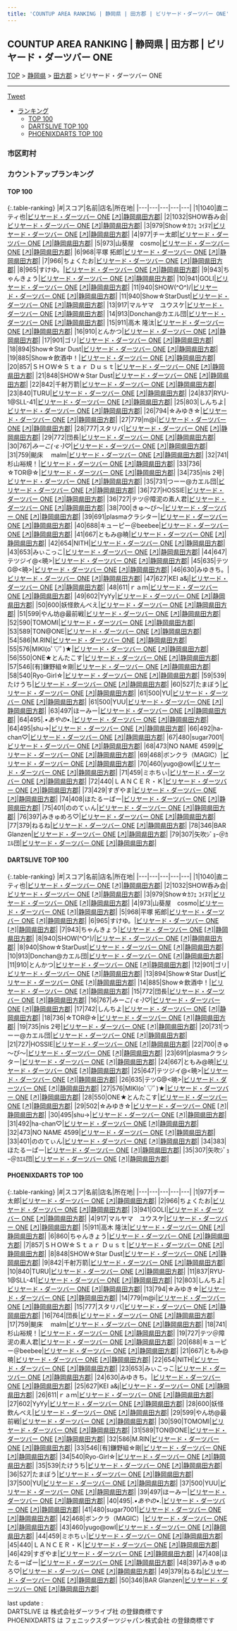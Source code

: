 ```yaml
---
title: 'COUNTUP AREA RANKING | 静岡県 | 田方郡 | ビリヤード・ダーツバー ONE'
---
```

## COUNTUP AREA RANKING | 静岡県 | 田方郡 | ビリヤード・ダーツバー ONE

[TOP](/darts/rank/) > [静岡県](/darts/rank/静岡県/) > [田方郡](/darts/rank/静岡県/田方郡/) > ビリヤード・ダーツバー ONE

___

<a href="https://twitter.com/share?ref_src=twsrc%5Etfw" data-text="COUNTUP AREA RANKING | 静岡県田方郡ビリヤード・ダーツバー ONE" class="twitter-share-button" data-hashtags="DARTSLIVE,PHOENIXDARTS,darts,ダーツ" data-show-count="false">Tweet</a>

* [ランキング](#カウントアップランキング)
    * [TOP 100](#top-100)
    * [DARTSLIVE TOP 100](#dartslive-top-100)
    * [PHOENIXDARTS TOP 100](#phoenixdarts-top-100)

### 市区町村

<ul>

</ul>

### カウントアップランキング

#### TOP 100



{:.table-ranking}
|#|スコア|名前|店名|所在地|
|---|---|---|---|---|
|1|1040|<span class="rank-name-dl">直ニティ也</span>|<a href="/darts/rank/shops/cfcf28cde4b7e3520d9b047a20a7ba1e.html">ビリヤード・ダーツバー ONE</a> <a href="https://search.dartslive.com/jp/shop/cfcf28cde4b7e3520d9b047a20a7ba1e">[↗]</a>|<a href="/darts/rank/静岡県/田方郡">静岡県田方郡</a>|
|2|1032|<span class="rank-name-dl">SHOW呑み会</span>|<a href="/darts/rank/shops/cfcf28cde4b7e3520d9b047a20a7ba1e.html">ビリヤード・ダーツバー ONE</a> <a href="https://search.dartslive.com/jp/shop/cfcf28cde4b7e3520d9b047a20a7ba1e">[↗]</a>|<a href="/darts/rank/静岡県/田方郡">静岡県田方郡</a>|
|3|979|<span class="rank-name-dl">Show☆ｶﾌｪ ｺｲﾇﾏ</span>|<a href="/darts/rank/shops/cfcf28cde4b7e3520d9b047a20a7ba1e.html">ビリヤード・ダーツバー ONE</a> <a href="https://search.dartslive.com/jp/shop/cfcf28cde4b7e3520d9b047a20a7ba1e">[↗]</a>|<a href="/darts/rank/静岡県/田方郡">静岡県田方郡</a>|
|4|977|<span class="rank-name-pd">チー太郎</span>|<a href="/darts/rank/shops/52519.html">ビリヤード・ダーツバー ONE</a> <a href="https://vs.phoenixdarts.com/jp/shop/shopDetailInfo/s_52519?s_seq=52519">[↗]</a>|<a href="/darts/rank/静岡県/田方郡">静岡県田方郡</a>|
|5|973|<span class="rank-name-dl">山葵屋　cosmo</span>|<a href="/darts/rank/shops/cfcf28cde4b7e3520d9b047a20a7ba1e.html">ビリヤード・ダーツバー ONE</a> <a href="https://search.dartslive.com/jp/shop/cfcf28cde4b7e3520d9b047a20a7ba1e">[↗]</a>|<a href="/darts/rank/静岡県/田方郡">静岡県田方郡</a>|
|6|968|<span class="rank-name-dl">平塚 拓郎</span>|<a href="/darts/rank/shops/cfcf28cde4b7e3520d9b047a20a7ba1e.html">ビリヤード・ダーツバー ONE</a> <a href="https://search.dartslive.com/jp/shop/cfcf28cde4b7e3520d9b047a20a7ba1e">[↗]</a>|<a href="/darts/rank/静岡県/田方郡">静岡県田方郡</a>|
|7|966|<span class="rank-name-pd">ちょくたお</span>|<a href="/darts/rank/shops/52519.html">ビリヤード・ダーツバー ONE</a> <a href="https://vs.phoenixdarts.com/jp/shop/shopDetailInfo/s_52519?s_seq=52519">[↗]</a>|<a href="/darts/rank/静岡県/田方郡">静岡県田方郡</a>|
|8|965|<span class="rank-name-dl">すけゆ。</span>|<a href="/darts/rank/shops/cfcf28cde4b7e3520d9b047a20a7ba1e.html">ビリヤード・ダーツバー ONE</a> <a href="https://search.dartslive.com/jp/shop/cfcf28cde4b7e3520d9b047a20a7ba1e">[↗]</a>|<a href="/darts/rank/静岡県/田方郡">静岡県田方郡</a>|
|9|943|<span class="rank-name-dl">ちゃんきょう</span>|<a href="/darts/rank/shops/cfcf28cde4b7e3520d9b047a20a7ba1e.html">ビリヤード・ダーツバー ONE</a> <a href="https://search.dartslive.com/jp/shop/cfcf28cde4b7e3520d9b047a20a7ba1e">[↗]</a>|<a href="/darts/rank/静岡県/田方郡">静岡県田方郡</a>|
|10|941|<span class="rank-name-pd">GOLI</span>|<a href="/darts/rank/shops/52519.html">ビリヤード・ダーツバー ONE</a> <a href="https://vs.phoenixdarts.com/jp/shop/shopDetailInfo/s_52519?s_seq=52519">[↗]</a>|<a href="/darts/rank/静岡県/田方郡">静岡県田方郡</a>|
|11|940|<span class="rank-name-dl">SHOW(^O^)/</span>|<a href="/darts/rank/shops/cfcf28cde4b7e3520d9b047a20a7ba1e.html">ビリヤード・ダーツバー ONE</a> <a href="https://search.dartslive.com/jp/shop/cfcf28cde4b7e3520d9b047a20a7ba1e">[↗]</a>|<a href="/darts/rank/静岡県/田方郡">静岡県田方郡</a>|
|11|940|<span class="rank-name-dl">Show☆StarDust</span>|<a href="/darts/rank/shops/cfcf28cde4b7e3520d9b047a20a7ba1e.html">ビリヤード・ダーツバー ONE</a> <a href="https://search.dartslive.com/jp/shop/cfcf28cde4b7e3520d9b047a20a7ba1e">[↗]</a>|<a href="/darts/rank/静岡県/田方郡">静岡県田方郡</a>|
|13|917|<span class="rank-name-pd">マルヤマ　ユウスケ</span>|<a href="/darts/rank/shops/52519.html">ビリヤード・ダーツバー ONE</a> <a href="https://vs.phoenixdarts.com/jp/shop/shopDetailInfo/s_52519?s_seq=52519">[↗]</a>|<a href="/darts/rank/静岡県/田方郡">静岡県田方郡</a>|
|14|913|<span class="rank-name-dl">Donchan@カエル団</span>|<a href="/darts/rank/shops/cfcf28cde4b7e3520d9b047a20a7ba1e.html">ビリヤード・ダーツバー ONE</a> <a href="https://search.dartslive.com/jp/shop/cfcf28cde4b7e3520d9b047a20a7ba1e">[↗]</a>|<a href="/darts/rank/静岡県/田方郡">静岡県田方郡</a>|
|15|911|<span class="rank-name-pd"><span class="pro-icon-pd"></span>高木 隆汰</span>|<a href="/darts/rank/shops/52519.html">ビリヤード・ダーツバー ONE</a> <a href="https://vs.phoenixdarts.com/jp/shop/shopDetailInfo/s_52519?s_seq=52519">[↗]</a>|<a href="/darts/rank/静岡県/田方郡">静岡県田方郡</a>|
|16|910|<span class="rank-name-dl">とんかつ</span>|<a href="/darts/rank/shops/cfcf28cde4b7e3520d9b047a20a7ba1e.html">ビリヤード・ダーツバー ONE</a> <a href="https://search.dartslive.com/jp/shop/cfcf28cde4b7e3520d9b047a20a7ba1e">[↗]</a>|<a href="/darts/rank/静岡県/田方郡">静岡県田方郡</a>|
|17|901|<span class="rank-name-dl">ゴリ</span>|<a href="/darts/rank/shops/cfcf28cde4b7e3520d9b047a20a7ba1e.html">ビリヤード・ダーツバー ONE</a> <a href="https://search.dartslive.com/jp/shop/cfcf28cde4b7e3520d9b047a20a7ba1e">[↗]</a>|<a href="/darts/rank/静岡県/田方郡">静岡県田方郡</a>|
|18|894|<span class="rank-name-dl">Show☆Star Dust</span>|<a href="/darts/rank/shops/cfcf28cde4b7e3520d9b047a20a7ba1e.html">ビリヤード・ダーツバー ONE</a> <a href="https://search.dartslive.com/jp/shop/cfcf28cde4b7e3520d9b047a20a7ba1e">[↗]</a>|<a href="/darts/rank/静岡県/田方郡">静岡県田方郡</a>|
|19|885|<span class="rank-name-dl">Show☆飲酒中！</span>|<a href="/darts/rank/shops/cfcf28cde4b7e3520d9b047a20a7ba1e.html">ビリヤード・ダーツバー ONE</a> <a href="https://search.dartslive.com/jp/shop/cfcf28cde4b7e3520d9b047a20a7ba1e">[↗]</a>|<a href="/darts/rank/静岡県/田方郡">静岡県田方郡</a>|
|20|857|<span class="rank-name-pd">ＳＨＯＷ☆Ｓｔａｒ Ｄｕｓｔ</span>|<a href="/darts/rank/shops/52519.html">ビリヤード・ダーツバー ONE</a> <a href="https://vs.phoenixdarts.com/jp/shop/shopDetailInfo/s_52519?s_seq=52519">[↗]</a>|<a href="/darts/rank/静岡県/田方郡">静岡県田方郡</a>|
|21|848|<span class="rank-name-pd">SHOW☆Star Dust</span>|<a href="/darts/rank/shops/52519.html">ビリヤード・ダーツバー ONE</a> <a href="https://vs.phoenixdarts.com/jp/shop/shopDetailInfo/s_52519?s_seq=52519">[↗]</a>|<a href="/darts/rank/静岡県/田方郡">静岡県田方郡</a>|
|22|842|<span class="rank-name-pd">千射万箭</span>|<a href="/darts/rank/shops/52519.html">ビリヤード・ダーツバー ONE</a> <a href="https://vs.phoenixdarts.com/jp/shop/shopDetailInfo/s_52519?s_seq=52519">[↗]</a>|<a href="/darts/rank/静岡県/田方郡">静岡県田方郡</a>|
|23|840|<span class="rank-name-pd">TURU</span>|<a href="/darts/rank/shops/52519.html">ビリヤード・ダーツバー ONE</a> <a href="https://vs.phoenixdarts.com/jp/shop/shopDetailInfo/s_52519?s_seq=52519">[↗]</a>|<a href="/darts/rank/静岡県/田方郡">静岡県田方郡</a>|
|24|837|<span class="rank-name-pd">RYU-1@SLL-41</span>|<a href="/darts/rank/shops/52519.html">ビリヤード・ダーツバー ONE</a> <a href="https://vs.phoenixdarts.com/jp/shop/shopDetailInfo/s_52519?s_seq=52519">[↗]</a>|<a href="/darts/rank/静岡県/田方郡">静岡県田方郡</a>|
|25|803|<span class="rank-name-pd">しんちよ</span>|<a href="/darts/rank/shops/52519.html">ビリヤード・ダーツバー ONE</a> <a href="https://vs.phoenixdarts.com/jp/shop/shopDetailInfo/s_52519?s_seq=52519">[↗]</a>|<a href="/darts/rank/静岡県/田方郡">静岡県田方郡</a>|
|26|794|<span class="rank-name-pd">☆みゆき☆</span>|<a href="/darts/rank/shops/52519.html">ビリヤード・ダーツバー ONE</a> <a href="https://vs.phoenixdarts.com/jp/shop/shopDetailInfo/s_52519?s_seq=52519">[↗]</a>|<a href="/darts/rank/静岡県/田方郡">静岡県田方郡</a>|
|27|779|<span class="rank-name-pd">m@i</span>|<a href="/darts/rank/shops/52519.html">ビリヤード・ダーツバー ONE</a> <a href="https://vs.phoenixdarts.com/jp/shop/shopDetailInfo/s_52519?s_seq=52519">[↗]</a>|<a href="/darts/rank/静岡県/田方郡">静岡県田方郡</a>|
|28|777|<span class="rank-name-pd">スタリバ</span>|<a href="/darts/rank/shops/52519.html">ビリヤード・ダーツバー ONE</a> <a href="https://vs.phoenixdarts.com/jp/shop/shopDetailInfo/s_52519?s_seq=52519">[↗]</a>|<a href="/darts/rank/静岡県/田方郡">静岡県田方郡</a>|
|29|772|<span class="rank-name-dl">団長</span>|<a href="/darts/rank/shops/cfcf28cde4b7e3520d9b047a20a7ba1e.html">ビリヤード・ダーツバー ONE</a> <a href="https://search.dartslive.com/jp/shop/cfcf28cde4b7e3520d9b047a20a7ba1e">[↗]</a>|<a href="/darts/rank/静岡県/田方郡">静岡県田方郡</a>|
|30|767|<span class="rank-name-dl">*みーこ(･ε･)♡*</span>|<a href="/darts/rank/shops/cfcf28cde4b7e3520d9b047a20a7ba1e.html">ビリヤード・ダーツバー ONE</a> <a href="https://search.dartslive.com/jp/shop/cfcf28cde4b7e3520d9b047a20a7ba1e">[↗]</a>|<a href="/darts/rank/静岡県/田方郡">静岡県田方郡</a>|
|31|759|<span class="rank-name-pd">颷床　 malm</span>|<a href="/darts/rank/shops/52519.html">ビリヤード・ダーツバー ONE</a> <a href="https://vs.phoenixdarts.com/jp/shop/shopDetailInfo/s_52519?s_seq=52519">[↗]</a>|<a href="/darts/rank/静岡県/田方郡">静岡県田方郡</a>|
|32|741|<span class="rank-name-pd">杉山裕規！</span>|<a href="/darts/rank/shops/52519.html">ビリヤード・ダーツバー ONE</a> <a href="https://vs.phoenixdarts.com/jp/shop/shopDetailInfo/s_52519?s_seq=52519">[↗]</a>|<a href="/darts/rank/静岡県/田方郡">静岡県田方郡</a>|
|33|736|<span class="rank-name-dl">☆TOR@☆</span>|<a href="/darts/rank/shops/cfcf28cde4b7e3520d9b047a20a7ba1e.html">ビリヤード・ダーツバー ONE</a> <a href="https://search.dartslive.com/jp/shop/cfcf28cde4b7e3520d9b047a20a7ba1e">[↗]</a>|<a href="/darts/rank/静岡県/田方郡">静岡県田方郡</a>|
|34|735|<span class="rank-name-dl">nis 2号</span>|<a href="/darts/rank/shops/cfcf28cde4b7e3520d9b047a20a7ba1e.html">ビリヤード・ダーツバー ONE</a> <a href="https://search.dartslive.com/jp/shop/cfcf28cde4b7e3520d9b047a20a7ba1e">[↗]</a>|<a href="/darts/rank/静岡県/田方郡">静岡県田方郡</a>|
|35|731|<span class="rank-name-dl">つーー@カエル団</span>|<a href="/darts/rank/shops/cfcf28cde4b7e3520d9b047a20a7ba1e.html">ビリヤード・ダーツバー ONE</a> <a href="https://search.dartslive.com/jp/shop/cfcf28cde4b7e3520d9b047a20a7ba1e">[↗]</a>|<a href="/darts/rank/静岡県/田方郡">静岡県田方郡</a>|
|36|727|<span class="rank-name-dl">HOSSIE</span>|<a href="/darts/rank/shops/cfcf28cde4b7e3520d9b047a20a7ba1e.html">ビリヤード・ダーツバー ONE</a> <a href="https://search.dartslive.com/jp/shop/cfcf28cde4b7e3520d9b047a20a7ba1e">[↗]</a>|<a href="/darts/rank/静岡県/田方郡">静岡県田方郡</a>|
|36|727|<span class="rank-name-pd">テツ＠障泥の素人君</span>|<a href="/darts/rank/shops/52519.html">ビリヤード・ダーツバー ONE</a> <a href="https://vs.phoenixdarts.com/jp/shop/shopDetailInfo/s_52519?s_seq=52519">[↗]</a>|<a href="/darts/rank/静岡県/田方郡">静岡県田方郡</a>|
|38|700|<span class="rank-name-dl">きゅ～ぴ～</span>|<a href="/darts/rank/shops/cfcf28cde4b7e3520d9b047a20a7ba1e.html">ビリヤード・ダーツバー ONE</a> <a href="https://search.dartslive.com/jp/shop/cfcf28cde4b7e3520d9b047a20a7ba1e">[↗]</a>|<a href="/darts/rank/静岡県/田方郡">静岡県田方郡</a>|
|39|691|<span class="rank-name-dl">plasmaクラシター</span>|<a href="/darts/rank/shops/cfcf28cde4b7e3520d9b047a20a7ba1e.html">ビリヤード・ダーツバー ONE</a> <a href="https://search.dartslive.com/jp/shop/cfcf28cde4b7e3520d9b047a20a7ba1e">[↗]</a>|<a href="/darts/rank/静岡県/田方郡">静岡県田方郡</a>|
|40|688|<span class="rank-name-pd">キューピー＠beebee</span>|<a href="/darts/rank/shops/52519.html">ビリヤード・ダーツバー ONE</a> <a href="https://vs.phoenixdarts.com/jp/shop/shopDetailInfo/s_52519?s_seq=52519">[↗]</a>|<a href="/darts/rank/静岡県/田方郡">静岡県田方郡</a>|
|41|667|<span class="rank-name-dl">ともみ@暁</span>|<a href="/darts/rank/shops/cfcf28cde4b7e3520d9b047a20a7ba1e.html">ビリヤード・ダーツバー ONE</a> <a href="https://search.dartslive.com/jp/shop/cfcf28cde4b7e3520d9b047a20a7ba1e">[↗]</a>|<a href="/darts/rank/静岡県/田方郡">静岡県田方郡</a>|
|42|654|<span class="rank-name-pd">NITH</span>|<a href="/darts/rank/shops/52519.html">ビリヤード・ダーツバー ONE</a> <a href="https://vs.phoenixdarts.com/jp/shop/shopDetailInfo/s_52519?s_seq=52519">[↗]</a>|<a href="/darts/rank/静岡県/田方郡">静岡県田方郡</a>|
|43|653|<span class="rank-name-pd">みぃこっこ</span>|<a href="/darts/rank/shops/52519.html">ビリヤード・ダーツバー ONE</a> <a href="https://vs.phoenixdarts.com/jp/shop/shopDetailInfo/s_52519?s_seq=52519">[↗]</a>|<a href="/darts/rank/静岡県/田方郡">静岡県田方郡</a>|
|44|647|<span class="rank-name-dl">テツジイ@&lt;暁&gt;</span>|<a href="/darts/rank/shops/cfcf28cde4b7e3520d9b047a20a7ba1e.html">ビリヤード・ダーツバー ONE</a> <a href="https://search.dartslive.com/jp/shop/cfcf28cde4b7e3520d9b047a20a7ba1e">[↗]</a>|<a href="/darts/rank/静岡県/田方郡">静岡県田方郡</a>|
|45|635|<span class="rank-name-dl">テツG@&lt;暁&gt;</span>|<a href="/darts/rank/shops/cfcf28cde4b7e3520d9b047a20a7ba1e.html">ビリヤード・ダーツバー ONE</a> <a href="https://search.dartslive.com/jp/shop/cfcf28cde4b7e3520d9b047a20a7ba1e">[↗]</a>|<a href="/darts/rank/静岡県/田方郡">静岡県田方郡</a>|
|46|630|<span class="rank-name-pd">みゆきち。</span>|<a href="/darts/rank/shops/52519.html">ビリヤード・ダーツバー ONE</a> <a href="https://vs.phoenixdarts.com/jp/shop/shopDetailInfo/s_52519?s_seq=52519">[↗]</a>|<a href="/darts/rank/静岡県/田方郡">静岡県田方郡</a>|
|47|627|<span class="rank-name-pd">KEI a&amp;j</span>|<a href="/darts/rank/shops/52519.html">ビリヤード・ダーツバー ONE</a> <a href="https://vs.phoenixdarts.com/jp/shop/shopDetailInfo/s_52519?s_seq=52519">[↗]</a>|<a href="/darts/rank/静岡県/田方郡">静岡県田方郡</a>|
|48|611|<span class="rank-name-pd">ｒａｍ</span>|<a href="/darts/rank/shops/52519.html">ビリヤード・ダーツバー ONE</a> <a href="https://vs.phoenixdarts.com/jp/shop/shopDetailInfo/s_52519?s_seq=52519">[↗]</a>|<a href="/darts/rank/静岡県/田方郡">静岡県田方郡</a>|
|49|602|<span class="rank-name-pd">YyYy</span>|<a href="/darts/rank/shops/52519.html">ビリヤード・ダーツバー ONE</a> <a href="https://vs.phoenixdarts.com/jp/shop/shopDetailInfo/s_52519?s_seq=52519">[↗]</a>|<a href="/darts/rank/静岡県/田方郡">静岡県田方郡</a>|
|50|600|<span class="rank-name-pd">妖怪飲んべえ</span>|<a href="/darts/rank/shops/52519.html">ビリヤード・ダーツバー ONE</a> <a href="https://vs.phoenixdarts.com/jp/shop/shopDetailInfo/s_52519?s_seq=52519">[↗]</a>|<a href="/darts/rank/静岡県/田方郡">静岡県田方郡</a>|
|51|599|<span class="rank-name-pd">やん坊@最前戦</span>|<a href="/darts/rank/shops/52519.html">ビリヤード・ダーツバー ONE</a> <a href="https://vs.phoenixdarts.com/jp/shop/shopDetailInfo/s_52519?s_seq=52519">[↗]</a>|<a href="/darts/rank/静岡県/田方郡">静岡県田方郡</a>|
|52|590|<span class="rank-name-pd">TOMOMI</span>|<a href="/darts/rank/shops/52519.html">ビリヤード・ダーツバー ONE</a> <a href="https://vs.phoenixdarts.com/jp/shop/shopDetailInfo/s_52519?s_seq=52519">[↗]</a>|<a href="/darts/rank/静岡県/田方郡">静岡県田方郡</a>|
|53|589|<span class="rank-name-pd">TON@ONE</span>|<a href="/darts/rank/shops/52519.html">ビリヤード・ダーツバー ONE</a> <a href="https://vs.phoenixdarts.com/jp/shop/shopDetailInfo/s_52519?s_seq=52519">[↗]</a>|<a href="/darts/rank/静岡県/田方郡">静岡県田方郡</a>|
|54|586|<span class="rank-name-pd">M.RIN</span>|<a href="/darts/rank/shops/52519.html">ビリヤード・ダーツバー ONE</a> <a href="https://vs.phoenixdarts.com/jp/shop/shopDetailInfo/s_52519?s_seq=52519">[↗]</a>|<a href="/darts/rank/静岡県/田方郡">静岡県田方郡</a>|
|55|576|<span class="rank-name-dl">MIKI(oﾟ▽ﾟ)★</span>|<a href="/darts/rank/shops/cfcf28cde4b7e3520d9b047a20a7ba1e.html">ビリヤード・ダーツバー ONE</a> <a href="https://search.dartslive.com/jp/shop/cfcf28cde4b7e3520d9b047a20a7ba1e">[↗]</a>|<a href="/darts/rank/静岡県/田方郡">静岡県田方郡</a>|
|56|550|<span class="rank-name-dl">ONE★とんたこす</span>|<a href="/darts/rank/shops/cfcf28cde4b7e3520d9b047a20a7ba1e.html">ビリヤード・ダーツバー ONE</a> <a href="https://search.dartslive.com/jp/shop/cfcf28cde4b7e3520d9b047a20a7ba1e">[↗]</a>|<a href="/darts/rank/静岡県/田方郡">静岡県田方郡</a>|
|57|546|<span class="rank-name-pd">[有]鎌野組☆剛</span>|<a href="/darts/rank/shops/52519.html">ビリヤード・ダーツバー ONE</a> <a href="https://vs.phoenixdarts.com/jp/shop/shopDetailInfo/s_52519?s_seq=52519">[↗]</a>|<a href="/darts/rank/静岡県/田方郡">静岡県田方郡</a>|
|58|540|<span class="rank-name-pd">Ryo-Girl☆</span>|<a href="/darts/rank/shops/52519.html">ビリヤード・ダーツバー ONE</a> <a href="https://vs.phoenixdarts.com/jp/shop/shopDetailInfo/s_52519?s_seq=52519">[↗]</a>|<a href="/darts/rank/静岡県/田方郡">静岡県田方郡</a>|
|59|539|<span class="rank-name-pd">たけうち</span>|<a href="/darts/rank/shops/52519.html">ビリヤード・ダーツバー ONE</a> <a href="https://vs.phoenixdarts.com/jp/shop/shopDetailInfo/s_52519?s_seq=52519">[↗]</a>|<a href="/darts/rank/静岡県/田方郡">静岡県田方郡</a>|
|60|527|<span class="rank-name-pd">たまぼう</span>|<a href="/darts/rank/shops/52519.html">ビリヤード・ダーツバー ONE</a> <a href="https://vs.phoenixdarts.com/jp/shop/shopDetailInfo/s_52519?s_seq=52519">[↗]</a>|<a href="/darts/rank/静岡県/田方郡">静岡県田方郡</a>|
|61|500|<span class="rank-name-pd">YU</span>|<a href="/darts/rank/shops/52519.html">ビリヤード・ダーツバー ONE</a> <a href="https://vs.phoenixdarts.com/jp/shop/shopDetailInfo/s_52519?s_seq=52519">[↗]</a>|<a href="/darts/rank/静岡県/田方郡">静岡県田方郡</a>|
|61|500|<span class="rank-name-pd">YUU</span>|<a href="/darts/rank/shops/52519.html">ビリヤード・ダーツバー ONE</a> <a href="https://vs.phoenixdarts.com/jp/shop/shopDetailInfo/s_52519?s_seq=52519">[↗]</a>|<a href="/darts/rank/静岡県/田方郡">静岡県田方郡</a>|
|63|497|<span class="rank-name-pd">ほーみー</span>|<a href="/darts/rank/shops/52519.html">ビリヤード・ダーツバー ONE</a> <a href="https://vs.phoenixdarts.com/jp/shop/shopDetailInfo/s_52519?s_seq=52519">[↗]</a>|<a href="/darts/rank/静岡県/田方郡">静岡県田方郡</a>|
|64|495|<span class="rank-name-pd">*.•あやの•.*</span>|<a href="/darts/rank/shops/52519.html">ビリヤード・ダーツバー ONE</a> <a href="https://vs.phoenixdarts.com/jp/shop/shopDetailInfo/s_52519?s_seq=52519">[↗]</a>|<a href="/darts/rank/静岡県/田方郡">静岡県田方郡</a>|
|64|495|<span class="rank-name-dl">shu→</span>|<a href="/darts/rank/shops/cfcf28cde4b7e3520d9b047a20a7ba1e.html">ビリヤード・ダーツバー ONE</a> <a href="https://search.dartslive.com/jp/shop/cfcf28cde4b7e3520d9b047a20a7ba1e">[↗]</a>|<a href="/darts/rank/静岡県/田方郡">静岡県田方郡</a>|
|66|492|<span class="rank-name-dl">ha-chan♡</span>|<a href="/darts/rank/shops/cfcf28cde4b7e3520d9b047a20a7ba1e.html">ビリヤード・ダーツバー ONE</a> <a href="https://search.dartslive.com/jp/shop/cfcf28cde4b7e3520d9b047a20a7ba1e">[↗]</a>|<a href="/darts/rank/静岡県/田方郡">静岡県田方郡</a>|
|67|480|<span class="rank-name-pd">sugar7001</span>|<a href="/darts/rank/shops/52519.html">ビリヤード・ダーツバー ONE</a> <a href="https://vs.phoenixdarts.com/jp/shop/shopDetailInfo/s_52519?s_seq=52519">[↗]</a>|<a href="/darts/rank/静岡県/田方郡">静岡県田方郡</a>|
|68|473|<span class="rank-name-dl">NO NAME 4599</span>|<a href="/darts/rank/shops/cfcf28cde4b7e3520d9b047a20a7ba1e.html">ビリヤード・ダーツバー ONE</a> <a href="https://search.dartslive.com/jp/shop/cfcf28cde4b7e3520d9b047a20a7ba1e">[↗]</a>|<a href="/darts/rank/静岡県/田方郡">静岡県田方郡</a>|
|69|468|<span class="rank-name-pd">ボンクラ（MAGIC）</span>|<a href="/darts/rank/shops/52519.html">ビリヤード・ダーツバー ONE</a> <a href="https://vs.phoenixdarts.com/jp/shop/shopDetailInfo/s_52519?s_seq=52519">[↗]</a>|<a href="/darts/rank/静岡県/田方郡">静岡県田方郡</a>|
|70|460|<span class="rank-name-pd">yugo@owl</span>|<a href="/darts/rank/shops/52519.html">ビリヤード・ダーツバー ONE</a> <a href="https://vs.phoenixdarts.com/jp/shop/shopDetailInfo/s_52519?s_seq=52519">[↗]</a>|<a href="/darts/rank/静岡県/田方郡">静岡県田方郡</a>|
|71|459|<span class="rank-name-pd">ミホちぃ</span>|<a href="/darts/rank/shops/52519.html">ビリヤード・ダーツバー ONE</a> <a href="https://vs.phoenixdarts.com/jp/shop/shopDetailInfo/s_52519?s_seq=52519">[↗]</a>|<a href="/darts/rank/静岡県/田方郡">静岡県田方郡</a>|
|72|440|<span class="rank-name-pd">ＬＡＮＣＥＲ・Ｋ</span>|<a href="/darts/rank/shops/52519.html">ビリヤード・ダーツバー ONE</a> <a href="https://vs.phoenixdarts.com/jp/shop/shopDetailInfo/s_52519?s_seq=52519">[↗]</a>|<a href="/darts/rank/静岡県/田方郡">静岡県田方郡</a>|
|73|429|<span class="rank-name-pd">すぎやま</span>|<a href="/darts/rank/shops/52519.html">ビリヤード・ダーツバー ONE</a> <a href="https://vs.phoenixdarts.com/jp/shop/shopDetailInfo/s_52519?s_seq=52519">[↗]</a>|<a href="/darts/rank/静岡県/田方郡">静岡県田方郡</a>|
|74|408|<span class="rank-name-pd">ほたるーぱー</span>|<a href="/darts/rank/shops/52519.html">ビリヤード・ダーツバー ONE</a> <a href="https://vs.phoenixdarts.com/jp/shop/shopDetailInfo/s_52519?s_seq=52519">[↗]</a>|<a href="/darts/rank/静岡県/田方郡">静岡県田方郡</a>|
|75|401|<span class="rank-name-dl">ののてぃん</span>|<a href="/darts/rank/shops/cfcf28cde4b7e3520d9b047a20a7ba1e.html">ビリヤード・ダーツバー ONE</a> <a href="https://search.dartslive.com/jp/shop/cfcf28cde4b7e3520d9b047a20a7ba1e">[↗]</a>|<a href="/darts/rank/静岡県/田方郡">静岡県田方郡</a>|
|76|397|<span class="rank-name-pd">みきゅめろ♡</span>|<a href="/darts/rank/shops/52519.html">ビリヤード・ダーツバー ONE</a> <a href="https://vs.phoenixdarts.com/jp/shop/shopDetailInfo/s_52519?s_seq=52519">[↗]</a>|<a href="/darts/rank/静岡県/田方郡">静岡県田方郡</a>|
|77|379|<span class="rank-name-pd">ねるね</span>|<a href="/darts/rank/shops/52519.html">ビリヤード・ダーツバー ONE</a> <a href="https://vs.phoenixdarts.com/jp/shop/shopDetailInfo/s_52519?s_seq=52519">[↗]</a>|<a href="/darts/rank/静岡県/田方郡">静岡県田方郡</a>|
|78|346|<span class="rank-name-pd">BAR Glanzen</span>|<a href="/darts/rank/shops/52519.html">ビリヤード・ダーツバー ONE</a> <a href="https://vs.phoenixdarts.com/jp/shop/shopDetailInfo/s_52519?s_seq=52519">[↗]</a>|<a href="/darts/rank/静岡県/田方郡">静岡県田方郡</a>|
|79|307|<span class="rank-name-dl">矢吹ｼﾞｮｰ＠ｶｴﾙ団</span>|<a href="/darts/rank/shops/cfcf28cde4b7e3520d9b047a20a7ba1e.html">ビリヤード・ダーツバー ONE</a> <a href="https://search.dartslive.com/jp/shop/cfcf28cde4b7e3520d9b047a20a7ba1e">[↗]</a>|<a href="/darts/rank/静岡県/田方郡">静岡県田方郡</a>|


#### DARTSLIVE TOP 100



{:.table-ranking}
|#|スコア|名前|店名|所在地|
|---|---|---|---|---|
|1|1040|<span class="rank-name-dl">直ニティ也</span>|<a href="/darts/rank/shops/cfcf28cde4b7e3520d9b047a20a7ba1e.html">ビリヤード・ダーツバー ONE</a> <a href="https://search.dartslive.com/jp/shop/cfcf28cde4b7e3520d9b047a20a7ba1e">[↗]</a>|<a href="/darts/rank/静岡県/田方郡">静岡県田方郡</a>|
|2|1032|<span class="rank-name-dl">SHOW呑み会</span>|<a href="/darts/rank/shops/cfcf28cde4b7e3520d9b047a20a7ba1e.html">ビリヤード・ダーツバー ONE</a> <a href="https://search.dartslive.com/jp/shop/cfcf28cde4b7e3520d9b047a20a7ba1e">[↗]</a>|<a href="/darts/rank/静岡県/田方郡">静岡県田方郡</a>|
|3|979|<span class="rank-name-dl">Show☆ｶﾌｪ ｺｲﾇﾏ</span>|<a href="/darts/rank/shops/cfcf28cde4b7e3520d9b047a20a7ba1e.html">ビリヤード・ダーツバー ONE</a> <a href="https://search.dartslive.com/jp/shop/cfcf28cde4b7e3520d9b047a20a7ba1e">[↗]</a>|<a href="/darts/rank/静岡県/田方郡">静岡県田方郡</a>|
|4|973|<span class="rank-name-dl">山葵屋　cosmo</span>|<a href="/darts/rank/shops/cfcf28cde4b7e3520d9b047a20a7ba1e.html">ビリヤード・ダーツバー ONE</a> <a href="https://search.dartslive.com/jp/shop/cfcf28cde4b7e3520d9b047a20a7ba1e">[↗]</a>|<a href="/darts/rank/静岡県/田方郡">静岡県田方郡</a>|
|5|968|<span class="rank-name-dl">平塚 拓郎</span>|<a href="/darts/rank/shops/cfcf28cde4b7e3520d9b047a20a7ba1e.html">ビリヤード・ダーツバー ONE</a> <a href="https://search.dartslive.com/jp/shop/cfcf28cde4b7e3520d9b047a20a7ba1e">[↗]</a>|<a href="/darts/rank/静岡県/田方郡">静岡県田方郡</a>|
|6|965|<span class="rank-name-dl">すけゆ。</span>|<a href="/darts/rank/shops/cfcf28cde4b7e3520d9b047a20a7ba1e.html">ビリヤード・ダーツバー ONE</a> <a href="https://search.dartslive.com/jp/shop/cfcf28cde4b7e3520d9b047a20a7ba1e">[↗]</a>|<a href="/darts/rank/静岡県/田方郡">静岡県田方郡</a>|
|7|943|<span class="rank-name-dl">ちゃんきょう</span>|<a href="/darts/rank/shops/cfcf28cde4b7e3520d9b047a20a7ba1e.html">ビリヤード・ダーツバー ONE</a> <a href="https://search.dartslive.com/jp/shop/cfcf28cde4b7e3520d9b047a20a7ba1e">[↗]</a>|<a href="/darts/rank/静岡県/田方郡">静岡県田方郡</a>|
|8|940|<span class="rank-name-dl">SHOW(^O^)/</span>|<a href="/darts/rank/shops/cfcf28cde4b7e3520d9b047a20a7ba1e.html">ビリヤード・ダーツバー ONE</a> <a href="https://search.dartslive.com/jp/shop/cfcf28cde4b7e3520d9b047a20a7ba1e">[↗]</a>|<a href="/darts/rank/静岡県/田方郡">静岡県田方郡</a>|
|8|940|<span class="rank-name-dl">Show☆StarDust</span>|<a href="/darts/rank/shops/cfcf28cde4b7e3520d9b047a20a7ba1e.html">ビリヤード・ダーツバー ONE</a> <a href="https://search.dartslive.com/jp/shop/cfcf28cde4b7e3520d9b047a20a7ba1e">[↗]</a>|<a href="/darts/rank/静岡県/田方郡">静岡県田方郡</a>|
|10|913|<span class="rank-name-dl">Donchan@カエル団</span>|<a href="/darts/rank/shops/cfcf28cde4b7e3520d9b047a20a7ba1e.html">ビリヤード・ダーツバー ONE</a> <a href="https://search.dartslive.com/jp/shop/cfcf28cde4b7e3520d9b047a20a7ba1e">[↗]</a>|<a href="/darts/rank/静岡県/田方郡">静岡県田方郡</a>|
|11|910|<span class="rank-name-dl">とんかつ</span>|<a href="/darts/rank/shops/cfcf28cde4b7e3520d9b047a20a7ba1e.html">ビリヤード・ダーツバー ONE</a> <a href="https://search.dartslive.com/jp/shop/cfcf28cde4b7e3520d9b047a20a7ba1e">[↗]</a>|<a href="/darts/rank/静岡県/田方郡">静岡県田方郡</a>|
|12|901|<span class="rank-name-dl">ゴリ</span>|<a href="/darts/rank/shops/cfcf28cde4b7e3520d9b047a20a7ba1e.html">ビリヤード・ダーツバー ONE</a> <a href="https://search.dartslive.com/jp/shop/cfcf28cde4b7e3520d9b047a20a7ba1e">[↗]</a>|<a href="/darts/rank/静岡県/田方郡">静岡県田方郡</a>|
|13|894|<span class="rank-name-dl">Show☆Star Dust</span>|<a href="/darts/rank/shops/cfcf28cde4b7e3520d9b047a20a7ba1e.html">ビリヤード・ダーツバー ONE</a> <a href="https://search.dartslive.com/jp/shop/cfcf28cde4b7e3520d9b047a20a7ba1e">[↗]</a>|<a href="/darts/rank/静岡県/田方郡">静岡県田方郡</a>|
|14|885|<span class="rank-name-dl">Show☆飲酒中！</span>|<a href="/darts/rank/shops/cfcf28cde4b7e3520d9b047a20a7ba1e.html">ビリヤード・ダーツバー ONE</a> <a href="https://search.dartslive.com/jp/shop/cfcf28cde4b7e3520d9b047a20a7ba1e">[↗]</a>|<a href="/darts/rank/静岡県/田方郡">静岡県田方郡</a>|
|15|772|<span class="rank-name-dl">団長</span>|<a href="/darts/rank/shops/cfcf28cde4b7e3520d9b047a20a7ba1e.html">ビリヤード・ダーツバー ONE</a> <a href="https://search.dartslive.com/jp/shop/cfcf28cde4b7e3520d9b047a20a7ba1e">[↗]</a>|<a href="/darts/rank/静岡県/田方郡">静岡県田方郡</a>|
|16|767|<span class="rank-name-dl">*みーこ(･ε･)♡*</span>|<a href="/darts/rank/shops/cfcf28cde4b7e3520d9b047a20a7ba1e.html">ビリヤード・ダーツバー ONE</a> <a href="https://search.dartslive.com/jp/shop/cfcf28cde4b7e3520d9b047a20a7ba1e">[↗]</a>|<a href="/darts/rank/静岡県/田方郡">静岡県田方郡</a>|
|17|742|<span class="rank-name-dl">しんちよ</span>|<a href="/darts/rank/shops/cfcf28cde4b7e3520d9b047a20a7ba1e.html">ビリヤード・ダーツバー ONE</a> <a href="https://search.dartslive.com/jp/shop/cfcf28cde4b7e3520d9b047a20a7ba1e">[↗]</a>|<a href="/darts/rank/静岡県/田方郡">静岡県田方郡</a>|
|18|736|<span class="rank-name-dl">☆TOR@☆</span>|<a href="/darts/rank/shops/cfcf28cde4b7e3520d9b047a20a7ba1e.html">ビリヤード・ダーツバー ONE</a> <a href="https://search.dartslive.com/jp/shop/cfcf28cde4b7e3520d9b047a20a7ba1e">[↗]</a>|<a href="/darts/rank/静岡県/田方郡">静岡県田方郡</a>|
|19|735|<span class="rank-name-dl">nis 2号</span>|<a href="/darts/rank/shops/cfcf28cde4b7e3520d9b047a20a7ba1e.html">ビリヤード・ダーツバー ONE</a> <a href="https://search.dartslive.com/jp/shop/cfcf28cde4b7e3520d9b047a20a7ba1e">[↗]</a>|<a href="/darts/rank/静岡県/田方郡">静岡県田方郡</a>|
|20|731|<span class="rank-name-dl">つーー@カエル団</span>|<a href="/darts/rank/shops/cfcf28cde4b7e3520d9b047a20a7ba1e.html">ビリヤード・ダーツバー ONE</a> <a href="https://search.dartslive.com/jp/shop/cfcf28cde4b7e3520d9b047a20a7ba1e">[↗]</a>|<a href="/darts/rank/静岡県/田方郡">静岡県田方郡</a>|
|21|727|<span class="rank-name-dl">HOSSIE</span>|<a href="/darts/rank/shops/cfcf28cde4b7e3520d9b047a20a7ba1e.html">ビリヤード・ダーツバー ONE</a> <a href="https://search.dartslive.com/jp/shop/cfcf28cde4b7e3520d9b047a20a7ba1e">[↗]</a>|<a href="/darts/rank/静岡県/田方郡">静岡県田方郡</a>|
|22|700|<span class="rank-name-dl">きゅ～ぴ～</span>|<a href="/darts/rank/shops/cfcf28cde4b7e3520d9b047a20a7ba1e.html">ビリヤード・ダーツバー ONE</a> <a href="https://search.dartslive.com/jp/shop/cfcf28cde4b7e3520d9b047a20a7ba1e">[↗]</a>|<a href="/darts/rank/静岡県/田方郡">静岡県田方郡</a>|
|23|691|<span class="rank-name-dl">plasmaクラシター</span>|<a href="/darts/rank/shops/cfcf28cde4b7e3520d9b047a20a7ba1e.html">ビリヤード・ダーツバー ONE</a> <a href="https://search.dartslive.com/jp/shop/cfcf28cde4b7e3520d9b047a20a7ba1e">[↗]</a>|<a href="/darts/rank/静岡県/田方郡">静岡県田方郡</a>|
|24|667|<span class="rank-name-dl">ともみ@暁</span>|<a href="/darts/rank/shops/cfcf28cde4b7e3520d9b047a20a7ba1e.html">ビリヤード・ダーツバー ONE</a> <a href="https://search.dartslive.com/jp/shop/cfcf28cde4b7e3520d9b047a20a7ba1e">[↗]</a>|<a href="/darts/rank/静岡県/田方郡">静岡県田方郡</a>|
|25|647|<span class="rank-name-dl">テツジイ@&lt;暁&gt;</span>|<a href="/darts/rank/shops/cfcf28cde4b7e3520d9b047a20a7ba1e.html">ビリヤード・ダーツバー ONE</a> <a href="https://search.dartslive.com/jp/shop/cfcf28cde4b7e3520d9b047a20a7ba1e">[↗]</a>|<a href="/darts/rank/静岡県/田方郡">静岡県田方郡</a>|
|26|635|<span class="rank-name-dl">テツG@&lt;暁&gt;</span>|<a href="/darts/rank/shops/cfcf28cde4b7e3520d9b047a20a7ba1e.html">ビリヤード・ダーツバー ONE</a> <a href="https://search.dartslive.com/jp/shop/cfcf28cde4b7e3520d9b047a20a7ba1e">[↗]</a>|<a href="/darts/rank/静岡県/田方郡">静岡県田方郡</a>|
|27|576|<span class="rank-name-dl">MIKI(oﾟ▽ﾟ)★</span>|<a href="/darts/rank/shops/cfcf28cde4b7e3520d9b047a20a7ba1e.html">ビリヤード・ダーツバー ONE</a> <a href="https://search.dartslive.com/jp/shop/cfcf28cde4b7e3520d9b047a20a7ba1e">[↗]</a>|<a href="/darts/rank/静岡県/田方郡">静岡県田方郡</a>|
|28|550|<span class="rank-name-dl">ONE★とんたこす</span>|<a href="/darts/rank/shops/cfcf28cde4b7e3520d9b047a20a7ba1e.html">ビリヤード・ダーツバー ONE</a> <a href="https://search.dartslive.com/jp/shop/cfcf28cde4b7e3520d9b047a20a7ba1e">[↗]</a>|<a href="/darts/rank/静岡県/田方郡">静岡県田方郡</a>|
|29|502|<span class="rank-name-dl">☆みゆき☆</span>|<a href="/darts/rank/shops/cfcf28cde4b7e3520d9b047a20a7ba1e.html">ビリヤード・ダーツバー ONE</a> <a href="https://search.dartslive.com/jp/shop/cfcf28cde4b7e3520d9b047a20a7ba1e">[↗]</a>|<a href="/darts/rank/静岡県/田方郡">静岡県田方郡</a>|
|30|495|<span class="rank-name-dl">shu→</span>|<a href="/darts/rank/shops/cfcf28cde4b7e3520d9b047a20a7ba1e.html">ビリヤード・ダーツバー ONE</a> <a href="https://search.dartslive.com/jp/shop/cfcf28cde4b7e3520d9b047a20a7ba1e">[↗]</a>|<a href="/darts/rank/静岡県/田方郡">静岡県田方郡</a>|
|31|492|<span class="rank-name-dl">ha-chan♡</span>|<a href="/darts/rank/shops/cfcf28cde4b7e3520d9b047a20a7ba1e.html">ビリヤード・ダーツバー ONE</a> <a href="https://search.dartslive.com/jp/shop/cfcf28cde4b7e3520d9b047a20a7ba1e">[↗]</a>|<a href="/darts/rank/静岡県/田方郡">静岡県田方郡</a>|
|32|473|<span class="rank-name-dl">NO NAME 4599</span>|<a href="/darts/rank/shops/cfcf28cde4b7e3520d9b047a20a7ba1e.html">ビリヤード・ダーツバー ONE</a> <a href="https://search.dartslive.com/jp/shop/cfcf28cde4b7e3520d9b047a20a7ba1e">[↗]</a>|<a href="/darts/rank/静岡県/田方郡">静岡県田方郡</a>|
|33|401|<span class="rank-name-dl">ののてぃん</span>|<a href="/darts/rank/shops/cfcf28cde4b7e3520d9b047a20a7ba1e.html">ビリヤード・ダーツバー ONE</a> <a href="https://search.dartslive.com/jp/shop/cfcf28cde4b7e3520d9b047a20a7ba1e">[↗]</a>|<a href="/darts/rank/静岡県/田方郡">静岡県田方郡</a>|
|34|383|<span class="rank-name-dl">ほたるーぱー</span>|<a href="/darts/rank/shops/cfcf28cde4b7e3520d9b047a20a7ba1e.html">ビリヤード・ダーツバー ONE</a> <a href="https://search.dartslive.com/jp/shop/cfcf28cde4b7e3520d9b047a20a7ba1e">[↗]</a>|<a href="/darts/rank/静岡県/田方郡">静岡県田方郡</a>|
|35|307|<span class="rank-name-dl">矢吹ｼﾞｮｰ＠ｶｴﾙ団</span>|<a href="/darts/rank/shops/cfcf28cde4b7e3520d9b047a20a7ba1e.html">ビリヤード・ダーツバー ONE</a> <a href="https://search.dartslive.com/jp/shop/cfcf28cde4b7e3520d9b047a20a7ba1e">[↗]</a>|<a href="/darts/rank/静岡県/田方郡">静岡県田方郡</a>|


#### PHOENIXDARTS TOP 100



{:.table-ranking}
|#|スコア|名前|店名|所在地|
|---|---|---|---|---|
|1|977|<span class="rank-name-pd">チー太郎</span>|<a href="/darts/rank/shops/52519.html">ビリヤード・ダーツバー ONE</a> <a href="https://vs.phoenixdarts.com/jp/shop/shopDetailInfo/s_52519?s_seq=52519">[↗]</a>|<a href="/darts/rank/静岡県/田方郡">静岡県田方郡</a>|
|2|966|<span class="rank-name-pd">ちょくたお</span>|<a href="/darts/rank/shops/52519.html">ビリヤード・ダーツバー ONE</a> <a href="https://vs.phoenixdarts.com/jp/shop/shopDetailInfo/s_52519?s_seq=52519">[↗]</a>|<a href="/darts/rank/静岡県/田方郡">静岡県田方郡</a>|
|3|941|<span class="rank-name-pd">GOLI</span>|<a href="/darts/rank/shops/52519.html">ビリヤード・ダーツバー ONE</a> <a href="https://vs.phoenixdarts.com/jp/shop/shopDetailInfo/s_52519?s_seq=52519">[↗]</a>|<a href="/darts/rank/静岡県/田方郡">静岡県田方郡</a>|
|4|917|<span class="rank-name-pd">マルヤマ　ユウスケ</span>|<a href="/darts/rank/shops/52519.html">ビリヤード・ダーツバー ONE</a> <a href="https://vs.phoenixdarts.com/jp/shop/shopDetailInfo/s_52519?s_seq=52519">[↗]</a>|<a href="/darts/rank/静岡県/田方郡">静岡県田方郡</a>|
|5|911|<span class="rank-name-pd"><span class="pro-icon-pd"></span>高木 隆汰</span>|<a href="/darts/rank/shops/52519.html">ビリヤード・ダーツバー ONE</a> <a href="https://vs.phoenixdarts.com/jp/shop/shopDetailInfo/s_52519?s_seq=52519">[↗]</a>|<a href="/darts/rank/静岡県/田方郡">静岡県田方郡</a>|
|6|860|<span class="rank-name-pd">ちゃんきょう</span>|<a href="/darts/rank/shops/52519.html">ビリヤード・ダーツバー ONE</a> <a href="https://vs.phoenixdarts.com/jp/shop/shopDetailInfo/s_52519?s_seq=52519">[↗]</a>|<a href="/darts/rank/静岡県/田方郡">静岡県田方郡</a>|
|7|857|<span class="rank-name-pd">ＳＨＯＷ☆Ｓｔａｒ Ｄｕｓｔ</span>|<a href="/darts/rank/shops/52519.html">ビリヤード・ダーツバー ONE</a> <a href="https://vs.phoenixdarts.com/jp/shop/shopDetailInfo/s_52519?s_seq=52519">[↗]</a>|<a href="/darts/rank/静岡県/田方郡">静岡県田方郡</a>|
|8|848|<span class="rank-name-pd">SHOW☆Star Dust</span>|<a href="/darts/rank/shops/52519.html">ビリヤード・ダーツバー ONE</a> <a href="https://vs.phoenixdarts.com/jp/shop/shopDetailInfo/s_52519?s_seq=52519">[↗]</a>|<a href="/darts/rank/静岡県/田方郡">静岡県田方郡</a>|
|9|842|<span class="rank-name-pd">千射万箭</span>|<a href="/darts/rank/shops/52519.html">ビリヤード・ダーツバー ONE</a> <a href="https://vs.phoenixdarts.com/jp/shop/shopDetailInfo/s_52519?s_seq=52519">[↗]</a>|<a href="/darts/rank/静岡県/田方郡">静岡県田方郡</a>|
|10|840|<span class="rank-name-pd">TURU</span>|<a href="/darts/rank/shops/52519.html">ビリヤード・ダーツバー ONE</a> <a href="https://vs.phoenixdarts.com/jp/shop/shopDetailInfo/s_52519?s_seq=52519">[↗]</a>|<a href="/darts/rank/静岡県/田方郡">静岡県田方郡</a>|
|11|837|<span class="rank-name-pd">RYU-1@SLL-41</span>|<a href="/darts/rank/shops/52519.html">ビリヤード・ダーツバー ONE</a> <a href="https://vs.phoenixdarts.com/jp/shop/shopDetailInfo/s_52519?s_seq=52519">[↗]</a>|<a href="/darts/rank/静岡県/田方郡">静岡県田方郡</a>|
|12|803|<span class="rank-name-pd">しんちよ</span>|<a href="/darts/rank/shops/52519.html">ビリヤード・ダーツバー ONE</a> <a href="https://vs.phoenixdarts.com/jp/shop/shopDetailInfo/s_52519?s_seq=52519">[↗]</a>|<a href="/darts/rank/静岡県/田方郡">静岡県田方郡</a>|
|13|794|<span class="rank-name-pd">☆みゆき☆</span>|<a href="/darts/rank/shops/52519.html">ビリヤード・ダーツバー ONE</a> <a href="https://vs.phoenixdarts.com/jp/shop/shopDetailInfo/s_52519?s_seq=52519">[↗]</a>|<a href="/darts/rank/静岡県/田方郡">静岡県田方郡</a>|
|14|779|<span class="rank-name-pd">m@i</span>|<a href="/darts/rank/shops/52519.html">ビリヤード・ダーツバー ONE</a> <a href="https://vs.phoenixdarts.com/jp/shop/shopDetailInfo/s_52519?s_seq=52519">[↗]</a>|<a href="/darts/rank/静岡県/田方郡">静岡県田方郡</a>|
|15|777|<span class="rank-name-pd">スタリバ</span>|<a href="/darts/rank/shops/52519.html">ビリヤード・ダーツバー ONE</a> <a href="https://vs.phoenixdarts.com/jp/shop/shopDetailInfo/s_52519?s_seq=52519">[↗]</a>|<a href="/darts/rank/静岡県/田方郡">静岡県田方郡</a>|
|16|764|<span class="rank-name-pd">団長</span>|<a href="/darts/rank/shops/52519.html">ビリヤード・ダーツバー ONE</a> <a href="https://vs.phoenixdarts.com/jp/shop/shopDetailInfo/s_52519?s_seq=52519">[↗]</a>|<a href="/darts/rank/静岡県/田方郡">静岡県田方郡</a>|
|17|759|<span class="rank-name-pd">颷床　 malm</span>|<a href="/darts/rank/shops/52519.html">ビリヤード・ダーツバー ONE</a> <a href="https://vs.phoenixdarts.com/jp/shop/shopDetailInfo/s_52519?s_seq=52519">[↗]</a>|<a href="/darts/rank/静岡県/田方郡">静岡県田方郡</a>|
|18|741|<span class="rank-name-pd">杉山裕規！</span>|<a href="/darts/rank/shops/52519.html">ビリヤード・ダーツバー ONE</a> <a href="https://vs.phoenixdarts.com/jp/shop/shopDetailInfo/s_52519?s_seq=52519">[↗]</a>|<a href="/darts/rank/静岡県/田方郡">静岡県田方郡</a>|
|19|727|<span class="rank-name-pd">テツ＠障泥の素人君</span>|<a href="/darts/rank/shops/52519.html">ビリヤード・ダーツバー ONE</a> <a href="https://vs.phoenixdarts.com/jp/shop/shopDetailInfo/s_52519?s_seq=52519">[↗]</a>|<a href="/darts/rank/静岡県/田方郡">静岡県田方郡</a>|
|20|688|<span class="rank-name-pd">キューピー＠beebee</span>|<a href="/darts/rank/shops/52519.html">ビリヤード・ダーツバー ONE</a> <a href="https://vs.phoenixdarts.com/jp/shop/shopDetailInfo/s_52519?s_seq=52519">[↗]</a>|<a href="/darts/rank/静岡県/田方郡">静岡県田方郡</a>|
|21|667|<span class="rank-name-dl">ともみ@暁</span>|<a href="/darts/rank/shops/cfcf28cde4b7e3520d9b047a20a7ba1e.html">ビリヤード・ダーツバー ONE</a> <a href="https://search.dartslive.com/jp/shop/cfcf28cde4b7e3520d9b047a20a7ba1e">[↗]</a>|<a href="/darts/rank/静岡県/田方郡">静岡県田方郡</a>|
|22|654|<span class="rank-name-pd">NITH</span>|<a href="/darts/rank/shops/52519.html">ビリヤード・ダーツバー ONE</a> <a href="https://vs.phoenixdarts.com/jp/shop/shopDetailInfo/s_52519?s_seq=52519">[↗]</a>|<a href="/darts/rank/静岡県/田方郡">静岡県田方郡</a>|
|23|653|<span class="rank-name-pd">みぃこっこ</span>|<a href="/darts/rank/shops/52519.html">ビリヤード・ダーツバー ONE</a> <a href="https://vs.phoenixdarts.com/jp/shop/shopDetailInfo/s_52519?s_seq=52519">[↗]</a>|<a href="/darts/rank/静岡県/田方郡">静岡県田方郡</a>|
|24|630|<span class="rank-name-pd">みゆきち。</span>|<a href="/darts/rank/shops/52519.html">ビリヤード・ダーツバー ONE</a> <a href="https://vs.phoenixdarts.com/jp/shop/shopDetailInfo/s_52519?s_seq=52519">[↗]</a>|<a href="/darts/rank/静岡県/田方郡">静岡県田方郡</a>|
|25|627|<span class="rank-name-pd">KEI a&amp;j</span>|<a href="/darts/rank/shops/52519.html">ビリヤード・ダーツバー ONE</a> <a href="https://vs.phoenixdarts.com/jp/shop/shopDetailInfo/s_52519?s_seq=52519">[↗]</a>|<a href="/darts/rank/静岡県/田方郡">静岡県田方郡</a>|
|26|611|<span class="rank-name-pd">ｒａｍ</span>|<a href="/darts/rank/shops/52519.html">ビリヤード・ダーツバー ONE</a> <a href="https://vs.phoenixdarts.com/jp/shop/shopDetailInfo/s_52519?s_seq=52519">[↗]</a>|<a href="/darts/rank/静岡県/田方郡">静岡県田方郡</a>|
|27|602|<span class="rank-name-pd">YyYy</span>|<a href="/darts/rank/shops/52519.html">ビリヤード・ダーツバー ONE</a> <a href="https://vs.phoenixdarts.com/jp/shop/shopDetailInfo/s_52519?s_seq=52519">[↗]</a>|<a href="/darts/rank/静岡県/田方郡">静岡県田方郡</a>|
|28|600|<span class="rank-name-pd">妖怪飲んべえ</span>|<a href="/darts/rank/shops/52519.html">ビリヤード・ダーツバー ONE</a> <a href="https://vs.phoenixdarts.com/jp/shop/shopDetailInfo/s_52519?s_seq=52519">[↗]</a>|<a href="/darts/rank/静岡県/田方郡">静岡県田方郡</a>|
|29|599|<span class="rank-name-pd">やん坊@最前戦</span>|<a href="/darts/rank/shops/52519.html">ビリヤード・ダーツバー ONE</a> <a href="https://vs.phoenixdarts.com/jp/shop/shopDetailInfo/s_52519?s_seq=52519">[↗]</a>|<a href="/darts/rank/静岡県/田方郡">静岡県田方郡</a>|
|30|590|<span class="rank-name-pd">TOMOMI</span>|<a href="/darts/rank/shops/52519.html">ビリヤード・ダーツバー ONE</a> <a href="https://vs.phoenixdarts.com/jp/shop/shopDetailInfo/s_52519?s_seq=52519">[↗]</a>|<a href="/darts/rank/静岡県/田方郡">静岡県田方郡</a>|
|31|589|<span class="rank-name-pd">TON@ONE</span>|<a href="/darts/rank/shops/52519.html">ビリヤード・ダーツバー ONE</a> <a href="https://vs.phoenixdarts.com/jp/shop/shopDetailInfo/s_52519?s_seq=52519">[↗]</a>|<a href="/darts/rank/静岡県/田方郡">静岡県田方郡</a>|
|32|586|<span class="rank-name-pd">M.RIN</span>|<a href="/darts/rank/shops/52519.html">ビリヤード・ダーツバー ONE</a> <a href="https://vs.phoenixdarts.com/jp/shop/shopDetailInfo/s_52519?s_seq=52519">[↗]</a>|<a href="/darts/rank/静岡県/田方郡">静岡県田方郡</a>|
|33|546|<span class="rank-name-pd">[有]鎌野組☆剛</span>|<a href="/darts/rank/shops/52519.html">ビリヤード・ダーツバー ONE</a> <a href="https://vs.phoenixdarts.com/jp/shop/shopDetailInfo/s_52519?s_seq=52519">[↗]</a>|<a href="/darts/rank/静岡県/田方郡">静岡県田方郡</a>|
|34|540|<span class="rank-name-pd">Ryo-Girl☆</span>|<a href="/darts/rank/shops/52519.html">ビリヤード・ダーツバー ONE</a> <a href="https://vs.phoenixdarts.com/jp/shop/shopDetailInfo/s_52519?s_seq=52519">[↗]</a>|<a href="/darts/rank/静岡県/田方郡">静岡県田方郡</a>|
|35|539|<span class="rank-name-pd">たけうち</span>|<a href="/darts/rank/shops/52519.html">ビリヤード・ダーツバー ONE</a> <a href="https://vs.phoenixdarts.com/jp/shop/shopDetailInfo/s_52519?s_seq=52519">[↗]</a>|<a href="/darts/rank/静岡県/田方郡">静岡県田方郡</a>|
|36|527|<span class="rank-name-pd">たまぼう</span>|<a href="/darts/rank/shops/52519.html">ビリヤード・ダーツバー ONE</a> <a href="https://vs.phoenixdarts.com/jp/shop/shopDetailInfo/s_52519?s_seq=52519">[↗]</a>|<a href="/darts/rank/静岡県/田方郡">静岡県田方郡</a>|
|37|500|<span class="rank-name-pd">YU</span>|<a href="/darts/rank/shops/52519.html">ビリヤード・ダーツバー ONE</a> <a href="https://vs.phoenixdarts.com/jp/shop/shopDetailInfo/s_52519?s_seq=52519">[↗]</a>|<a href="/darts/rank/静岡県/田方郡">静岡県田方郡</a>|
|37|500|<span class="rank-name-pd">YUU</span>|<a href="/darts/rank/shops/52519.html">ビリヤード・ダーツバー ONE</a> <a href="https://vs.phoenixdarts.com/jp/shop/shopDetailInfo/s_52519?s_seq=52519">[↗]</a>|<a href="/darts/rank/静岡県/田方郡">静岡県田方郡</a>|
|39|497|<span class="rank-name-pd">ほーみー</span>|<a href="/darts/rank/shops/52519.html">ビリヤード・ダーツバー ONE</a> <a href="https://vs.phoenixdarts.com/jp/shop/shopDetailInfo/s_52519?s_seq=52519">[↗]</a>|<a href="/darts/rank/静岡県/田方郡">静岡県田方郡</a>|
|40|495|<span class="rank-name-pd">*.•あやの•.*</span>|<a href="/darts/rank/shops/52519.html">ビリヤード・ダーツバー ONE</a> <a href="https://vs.phoenixdarts.com/jp/shop/shopDetailInfo/s_52519?s_seq=52519">[↗]</a>|<a href="/darts/rank/静岡県/田方郡">静岡県田方郡</a>|
|41|480|<span class="rank-name-pd">sugar7001</span>|<a href="/darts/rank/shops/52519.html">ビリヤード・ダーツバー ONE</a> <a href="https://vs.phoenixdarts.com/jp/shop/shopDetailInfo/s_52519?s_seq=52519">[↗]</a>|<a href="/darts/rank/静岡県/田方郡">静岡県田方郡</a>|
|42|468|<span class="rank-name-pd">ボンクラ（MAGIC）</span>|<a href="/darts/rank/shops/52519.html">ビリヤード・ダーツバー ONE</a> <a href="https://vs.phoenixdarts.com/jp/shop/shopDetailInfo/s_52519?s_seq=52519">[↗]</a>|<a href="/darts/rank/静岡県/田方郡">静岡県田方郡</a>|
|43|460|<span class="rank-name-pd">yugo@owl</span>|<a href="/darts/rank/shops/52519.html">ビリヤード・ダーツバー ONE</a> <a href="https://vs.phoenixdarts.com/jp/shop/shopDetailInfo/s_52519?s_seq=52519">[↗]</a>|<a href="/darts/rank/静岡県/田方郡">静岡県田方郡</a>|
|44|459|<span class="rank-name-pd">ミホちぃ</span>|<a href="/darts/rank/shops/52519.html">ビリヤード・ダーツバー ONE</a> <a href="https://vs.phoenixdarts.com/jp/shop/shopDetailInfo/s_52519?s_seq=52519">[↗]</a>|<a href="/darts/rank/静岡県/田方郡">静岡県田方郡</a>|
|45|440|<span class="rank-name-pd">ＬＡＮＣＥＲ・Ｋ</span>|<a href="/darts/rank/shops/52519.html">ビリヤード・ダーツバー ONE</a> <a href="https://vs.phoenixdarts.com/jp/shop/shopDetailInfo/s_52519?s_seq=52519">[↗]</a>|<a href="/darts/rank/静岡県/田方郡">静岡県田方郡</a>|
|46|429|<span class="rank-name-pd">すぎやま</span>|<a href="/darts/rank/shops/52519.html">ビリヤード・ダーツバー ONE</a> <a href="https://vs.phoenixdarts.com/jp/shop/shopDetailInfo/s_52519?s_seq=52519">[↗]</a>|<a href="/darts/rank/静岡県/田方郡">静岡県田方郡</a>|
|47|408|<span class="rank-name-pd">ほたるーぱー</span>|<a href="/darts/rank/shops/52519.html">ビリヤード・ダーツバー ONE</a> <a href="https://vs.phoenixdarts.com/jp/shop/shopDetailInfo/s_52519?s_seq=52519">[↗]</a>|<a href="/darts/rank/静岡県/田方郡">静岡県田方郡</a>|
|48|397|<span class="rank-name-pd">みきゅめろ♡</span>|<a href="/darts/rank/shops/52519.html">ビリヤード・ダーツバー ONE</a> <a href="https://vs.phoenixdarts.com/jp/shop/shopDetailInfo/s_52519?s_seq=52519">[↗]</a>|<a href="/darts/rank/静岡県/田方郡">静岡県田方郡</a>|
|49|379|<span class="rank-name-pd">ねるね</span>|<a href="/darts/rank/shops/52519.html">ビリヤード・ダーツバー ONE</a> <a href="https://vs.phoenixdarts.com/jp/shop/shopDetailInfo/s_52519?s_seq=52519">[↗]</a>|<a href="/darts/rank/静岡県/田方郡">静岡県田方郡</a>|
|50|346|<span class="rank-name-pd">BAR Glanzen</span>|<a href="/darts/rank/shops/52519.html">ビリヤード・ダーツバー ONE</a> <a href="https://vs.phoenixdarts.com/jp/shop/shopDetailInfo/s_52519?s_seq=52519">[↗]</a>|<a href="/darts/rank/静岡県/田方郡">静岡県田方郡</a>|


<div class="footer border-top border-gray-light mt-5 pt-3 text-right text-gray">
    last update : <span style="font-weight: italic" id="foot_last_modified"></span><br />
    DARTSLIVE は 株式会社ダーツライブ社 の登録商標です<br />
    PHOENIXDARTS は フェニックスダーツジャパン株式会社 の登録商標です<br />
</div>

<script src="https://cdnjs.cloudflare.com/ajax/libs/jquery.tablesorter/2.31.3/js/jquery.tablesorter.min.js" integrity="sha512-qzgd5cYSZcosqpzpn7zF2ZId8f/8CHmFKZ8j7mU4OUXTNRd5g+ZHBPsgKEwoqxCtdQvExE5LprwwPAgoicguNg==" crossorigin="anonymous" referrerpolicy="no-referrer"></script>
<link rel="stylesheet" href="https://cdnjs.cloudflare.com/ajax/libs/jquery.tablesorter/2.31.3/css/theme.default.min.css" integrity="sha512-wghhOJkjQX0Lh3NSWvNKeZ0ZpNn+SPVXX1Qyc9OCaogADktxrBiBdKGDoqVUOyhStvMBmJQ8ZdMHiR3wuEq8+w==" crossorigin="anonymous" referrerpolicy="no-referrer" />
<script>
$(function() {
    $(".table-ranking").tablesorter({sortList:[[0, 0]]});
    $("#foot_last_modified").text(formatDate(new Date(document.lastModified), 'yyyy-MM-dd HH:mm:ss'));
});
</script>

<script async src="https://platform.twitter.com/widgets.js" charset="utf-8"></script>